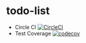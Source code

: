 # todo-list
- Circle CI [![CircleCI](https://circleci.com/gh/hovananhkim/todo-list/tree/main.svg?style=svg)](https://circleci.com/gh/hovananhkim/todo-list/tree/main)
- Test Coverage [![codecov](https://codecov.io/gh/hovananhkim/todo-list/branch/main/graph/badge.svg?token=IeqDlrCUEL)](https://codecov.io/gh/hovananhkim/todo-list)